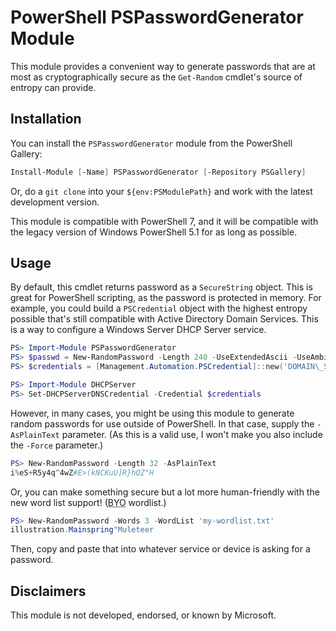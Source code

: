 # PowerShell PSPasswordGenerator Module
This module provides a convenient way to generate passwords that are at most as cryptographically secure as the `Get-Random` cmdlet's source of entropy can provide.

## Installation
You can install the `PSPasswordGenerator` module from the PowerShell Gallery:
```powershell
Install-Module [-Name] PSPasswordGenerator [-Repository PSGallery]
```

Or, do a `git clone` into your `${env:PSModulePath}` and work with the latest development version.

This module is compatible with PowerShell 7, and it will be compatible with the legacy version of Windows PowerShell 5.1 for as long as possible.

## Usage
By default, this cmdlet returns password as a `SecureString` object.  This is great for PowerShell scripting, as the password is protected in memory.  For example, you could build a `PSCredential` object with the highest entropy possible that's still compatible with Active Directory Domain Services.  This is a way to configure a Windows Server DHCP Server service.

```powershell
PS> Import-Module PSPasswordGenerator
PS> $passwd = New-RandomPassword -Length 240 -UseExtendedAscii -UseAmbigiousCharacters
PS> $credentials = [Management.Automation.PSCredential]::new('DOMAIN\_ServiceAccount', $passwd)

PS> Import-Module DHCPServer
PS> Set-DHCPServerDNSCredential -Credential $credentials
```

However, in many cases, you might be using this module to generate random passwords for use outside of PowerShell.  In that case, supply the `-AsPlainText` parameter.  (As this is a valid use, I won't make you also include the `-Force` parameter.)
```powershell
PS> New-RandomPassword -Length 32 -AsPlainText
i%eS+R5y4q^4wZ#E>(kNCKuU]R}hQZ"H
```

Or, you can make something secure but a lot more human-friendly with the new word list support!  (<abbr title="Bring your own">BYO</abbr> wordlist.)
```powershell
PS> New-RandomPassword -Words 3 -WordList 'my-wordlist.txt'
illustration.Mainspring"Muleteer
```

Then, copy and paste that into whatever service or device is asking for a password.

## Disclaimers
This module is not developed, endorsed, or known by Microsoft.
